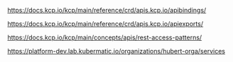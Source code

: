 https://docs.kcp.io/kcp/main/reference/crd/apis.kcp.io/apibindings/

https://docs.kcp.io/kcp/main/reference/crd/apis.kcp.io/apiexports/

https://docs.kcp.io/kcp/main/concepts/apis/rest-access-patterns/

https://platform-dev.lab.kubermatic.io/organizations/hubert-orga/services
